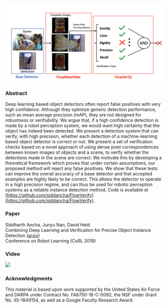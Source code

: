 ![](overview.png)

### Abstract

Deep learning based object detectors often report false positives with very high confidence. Although they optimize generic detection performance, such as mean average precision (mAP), they are not designed for robustness or verifiability. We argue that, if a high confidence detection is made by a robot perception system, we would want high certainty that the object has indeed been detected. We present a detection system that can verify, with high precision, whether each detection of a machine-learning based object detector is correct or not. We present a set of verification checks based on a novel approach of using dense pixel correspondences between known images of objects and a scene, to verify whether the detections made in the scene are correct. We motivate this by developing a theoretical framework which proves that under certain assumptions, our proposed method will reject any false positives. We show that these tests can improve the overall accuracy of a base detector and that accepted examples are highly likely to be correct. This allows the detector to operate in a high precision regime, and can thus be used for robotic perception systems as a reliable instance detection method. Code is available at [https://github.com/siddancha/FlowVerify](https://github.com/siddancha/FlowVerify).

### Paper
Siddharth Ancha, Junyu Nan, David Held<br/>
Combining Deep Learning and Verification for Precise Object Instance Detection ([arxiv](https://arxiv.org/abs/1912.12270))<br/>
Conference on Robot Learning (CoRL 2019)

### Video
[![](https://img.youtube.com/vi/QaCuEv_7lfs/0.jpg)](https://www.youtube.com/watch?time_continue=12696&v=QaCuEv_7lfs)

### Acknowledgments

This material is based upon work supported by the United States Air Force and DARPA under Contract No. FA8750-18-C-0092, the NSF under Grant No. IIS-1849154, as well as a Google Faculty Research Award.
